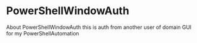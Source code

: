 # PowerShellWindowAuth

About
PowerShellWindowAuth this is auth from another user of domain GUI for my PowerShellAutomation
